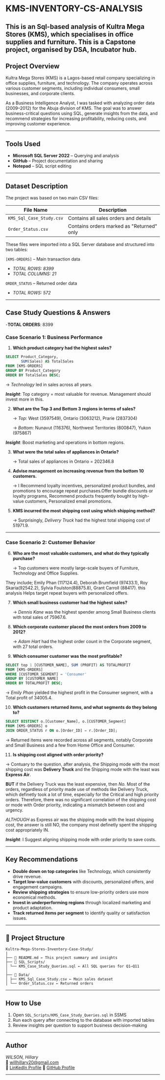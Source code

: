 # KMS-INVENTORY-CS-ANALYSIS
This is an Sql-based analysis of Kultra Mega Stores (KMS), which specialises in office supplies and furniture. This is a Capstone project, organised by DSA, Incubator hub. 
---
##  Project Overview

Kultra Mega Stores (KMS) is a Lagos-based retail company specializing in office supplies, furniture, and technology. The company operates across various customer segments, including individual consumers, small businesses, and corporate clients.

As a Business Intelligence Analyst, I was tasked with analyzing order data (2009–2012) for the Abuja division of KMS. The goal was to answer business-critical questions using SQL, generate insights from the data, and recommend strategies for increasing profitability, reducing costs, and improving customer experience.

---

##  Tools Used

- **Microsoft SQL Server 2022** – Querying and analysis
- **GitHub** – Project documentation and sharing
- **Notepad** – SQL script editing

---

##  Dataset Description

The project was based on two main CSV files:

| File Name                | Description                                |
|--------------------------|--------------------------------------------|
| `KMS_Sql_Case_Study.csv` | Contains all sales orders and details      |
| `Order_Status.csv`       | Contains orders marked as "Returned" only  |

These files were imported into a SQL Server database and structured into two tables:

`[KMS-ORDERS]` – Main transaction data
- *TOTAL ROWS: 8399*
- *TOTAL COLUMNS: 21*

`ORDER_STATUS` – Returned order data
- *TOTAL ROWS: 572*
---

##  Case Study Questions & Answers
 -**TOTAL ORDERS**: 8399

###  **Case Scenario 1: Business Performance**


1. **Which product category had the highest sales?**  

```sql
SELECT Product_Category, 
       SUM(Sales) AS TotalSales
FROM [KMS-ORDERS]
GROUP BY Product_Category
ORDER BY TotalSales DESC;
```
   → *Technology* led in sales across all years.

   ***Insight***: Top category = most valuable for revenue. Management should invest more in this.


2. **What are the Top 3 and Bottom 3 regions in terms of sales?**  

   → *Top:* West (3597549), Ontario (3063212), Prarie (2837304)

   → *Bottom:* Nunavut (116376), Northwest Territories (800847), Yukon (975867)
 
  ***Insight***: Boost marketing and operations in bottom regions.


3. **What were the total sales of appliances in Ontario?**  

   → Total sales of appliances in Ontario = 202346.8 


4. **Advise management on increasing revenue from the bottom 10 customers.** 

   → I Recommend loyalty incentives, personalized product bundles, and promotions to encourage repeat purchases.Offer bundle discounts or loyalty programs, Recommend products frequently bought by high-value customers, Personalized email promotions.


5. **KMS incurred the most shipping cost using which shipping method?** 

   → Surprisingly, *Delivery Truck* had the highest total shipping cost of 51971.9.

---

###  **Case Scenario 2: Customer Behavior**

6. **Who are the most valuable customers, and what do they typically purchase?**  
 
   → Top customers were mostly large-scale buyers of Furniture, Technology and Office Supplies.

They include; Emily Phan (117124.4), Deborah Brumfield (97433.1), Roy Skaria(92542.2), Sylvia Foulston(88875.8), Grant Carroll (88417). this analysis Helps target repeat buyers with personalized offers.

7. **Which small business customer had the highest sales?**  

   → *Dennis Kane* was the highest spender among Small Business clients with total sales of 75967.6.

8. **Which corporate customer placed the most orders from 2009 to 2012?**

   → *Adam Hart* had the highest order count in the Corporate segment, with 27 total orders.

9. **Which consumer customer was the most profitable?**  

```sql
SELECT top 1 [CUSTOMER_NAME], SUM (PROFIT) AS TOTALPROFIT
FROM [KMS-ORDERS]
WHERE [CUSTOMER_SEGMENT] = 'Consumer'
GROUP BY [CUSTOMER_NAME]
ORDER BY TOTALPROFIT DESC;
```
   → *Emily Phan* yielded the highest profit in the Consumer segment, with a Total profit of 34005.4.

10. **Which customers returned items, and what segments do they belong to?**  
```sql
SELECT DISTINCT o.[Customer_Name], o.[CUSTOMER_Segment]
FROM [KMS-ORDERS] o
JOIN ORDER_STATUS r ON o.[Order_ID] = r.[Order_ID];
```

   → Returned items were recorded across all segments, notably Corporate and Small Business and a few from Home Office and Consumer.


11. **Is shipping cost aligned with order priority?**  

   → Contuary to the question, after analysis, the Shipping mode with the most shipping cost was **Delivery Truck** and the Shipping mode with the least was **Express Air**.
 
**BUT** if the Delivery Truck was the least expensive, then *No.* Most of the orders, regardless of priority made use of methods like Delivery Truck, which definetly took a lot of time, especially for the Critical and high priority orders. Therefore, there was no significant correlation of the shipping cost or mode with Order priority, indicating a mismatch between cost and urgency. 

*ALTHOUGH* as Express air was the shipping mode with the least shipping cost, the answer is still NO, the company most definetly spent the shipping cost appropriately IN.

***Insight***: I Suggest aligning shipping mode with order priority to save costs.

---

##  Key Recommendations

-  **Double down on top categories** like Technology, which consistently drive revenue.
-  **Target low-value customers** with discounts, personalized offers, and engagement campaigns.
-  **Review shipping strategies** to ensure low-priority orders use more economical methods.
-  **Invest in underperforming regions** through localized marketing and product adaptation.
-  **Track returned items per segment** to identify quality or satisfaction issues.

---

## 🧱 Project Structure

```
Kultra-Mega-Stores-Inventory-Case-Study/
|
├── 📄 README.md ← This project summary and insights
├── 📁 SQL_Scripts/
│ └── KMS_Case_Study_Queries.sql ← All SQL queries for Q1–Q11
│
├── 📁 Data/
│ ├── KMS_Sql_Case_Study.csv ← Main sales dataset
│ └── Order_Status.csv ← Returned orders
```

---

##  How to Use

1. Open `SQL_Scripts/KMS_Case_Study_Queries.sql` in SSMS
2. Run each query after connecting to the database with imported tables
3. Review insights per question to support business decision-making

---

##  Author

*WILSON, Hillary*  
📧 willhillary20@gmail.com  
🔗 [LinKedIn Profile](www.linkedin.com/in/wilson-hillary-597748342)
🔗 [GitHub Profile](https://github.com/HillaryWilson)

---
